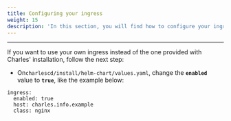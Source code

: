 ```yaml
---
title: Configuring your ingress
weight: 15
description: 'In this section, you will find how to configure your ingress.'
---
```


---

If you want to use your own ingress instead of the one provided with Charles' installation, follow the next step: 

* On`charlescd/install/helm-chart/values.yaml`, change the **`enabled`** value to **`true`**, like the example below:

```text
ingress:
  enabled: true
  host: charles.info.example
  class: nginx

```

